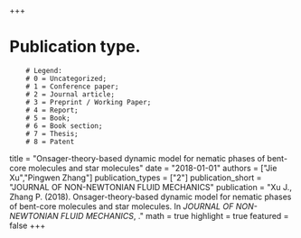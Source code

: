 +++
# Publication type.
        # Legend: 
        # 0 = Uncategorized; 
        # 1 = Conference paper; 
        # 2 = Journal article;
        # 3 = Preprint / Working Paper; 
        # 4 = Report; 
        # 5 = Book; 
        # 6 = Book section;
        # 7 = Thesis; 
        # 8 = Patent
title = "Onsager-theory-based dynamic model for nematic phases of bent-core molecules and star molecules"
date = "2018-01-01"
authors = ["Jie Xu","Pingwen Zhang"]
publication_types = ["2"]
publication_short = "JOURNAL OF NON-NEWTONIAN FLUID MECHANICS"
publication = "Xu J., Zhang P. (2018). Onsager-theory-based dynamic model for nematic phases of bent-core molecules and star molecules. In _JOURNAL OF NON-NEWTONIAN FLUID MECHANICS_, ."
math = true
highlight = true
featured = false
+++